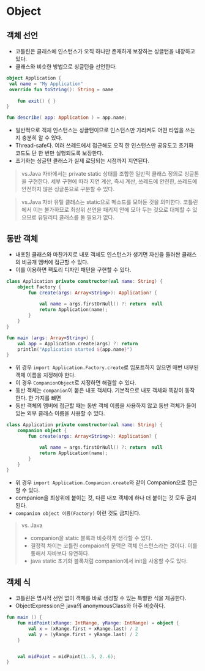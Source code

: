 # Object

## 객체 선언
- 코틀린은 클래스에 인스턴스가 오직 하나만 존재하게 보장하는 싱글턴을 내장하고 있다.
- 클래스와 비슷한 방법으로 싱글턴을 선언한다.

```kotlin
object Application {
 val name = "My Application"
 override fun toString(): String = name
    
    fun exit() { }
}

fun describe( app: Application ) = app.name;
```

 - 일반적으로 객체 인스턴스는 싱글턴이므로 인스턴스만 가리켜도 어떤 타입을 쓰는지 충분히 알 수 있다.
 - Thread-safe다. 여러 쓰레드에서 접근해도 오직 한 인스턴스만 공유도고 초기화 코드도 단 한 번만 실행되도록 보장한다.
 - 초기화는 싱글턴 클래스가 실제 로딩되는 시점까지 지연된다.

> vs.Java
> 자바에서는 private static 상태를 조합한 일반적 클래스 정의로 싱글톤을 구현한다.
> 세부 구현에 따라 지연 계산, 즉시 계산, 쓰레드에 안전한, 쓰레드에 안전하지 않은 싱글톤으로 구분할 수 있다.


> vs.Java
> 자바 유틸 클래스는 static으로 메소드를 모아둔 것을 의미한다. 코틀린에서 이는 불가하므로 최상위 선언을 패키지 안에 모아 두는 것으로 대체할 수 있으므로
> 유틸리티 클래스를 둘 필요가 없다.

## 동반 객체
- 내포된 클래스와 마찬가지로 내포 객체도 인스턴스가 생기면 자신을 둘러싼 클래스의 비공개 멤버에 접근할 수 있다.
- 이를 이용하면 팩토리 디자인 패턴을 구현할 수 있다.
```kotlin
class Application private constructor(val name: String) {
    object Factory {
        fun create(args: Array<String>): Application? {
            
            val name = args.firstOrNull() ?: return  null
            return Application(name);
        }
    }
}

fun main (args: Array<String>) {
    val app = Application.create(args) ?: return
    println("Application started ${app.name}")
}


```

- 위 경우 `import Application.Factory.create`로 임포트하지 않으면 매번 내부된 객체 이름을 지정해야 한다.
- 이 경우 `CompanionObject`로 지정하면 해결할 수 있다.
- 동반 객체는 `companion`이 붙은 내포 객체다. 기본적으로 내포 객체와 똑같이 동작한다. 한 가지를 뺴면
- 동반 객체의 멤버에 접근할 때는 동반 객체 이름을 사용하지 않고 동반 객체가 들어있는 외부 클래스 이름을 사용할 수 있다.

```kotlin
class Application private constructor(val name: String) {
    companion object {
        fun create(args: Array<String>): Application? {

            val name = args.firstOrNull() ?: return  null
            return Application(name);
        }
    }
}
```

- 위 경우 `import Application.Companion.create`와 같이 Companion으로 접근할 수 있다.
- companion을 최상위에 붙이는 것, 다른 내포 객체에 하나 더 붙이는 것 모두 금지된다.
- `companion object 이름(Factory)` 이런 것도 금지된다.

> vs. Java
> - companion을 static 블록과 비슷하게 생각할 수 있다. 
> - 결정적 차이는 코틀린 compaion의 문맥은 객체 인스턴스라는 것이다. 이를 통해서 자바보다 유연하다.
> - java static 초기화 블록처럼 companion에서 init을 사용할 수도 있다.


## 객체 식
- 코틀린은 명시적 선언 없이 객체를 바로 생성할 수 있는 특별한 식을 제공한다.
- ObjectExpression은 java의 anonymousClass와 아주 비슷하다.

```kotlin
fun main () {
    fun midPoint(xRange: IntRange, yRange: IntRange) = object {
        val x = (xRange.first + xRange.last) / 2
        val y = (yRange.first + yRange.last) / 2
    }


    val midPoint = midPoint(1..5, 2..6);
}


```